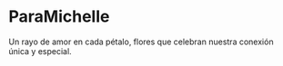 # ParaMichelle
Un rayo de amor en cada pétalo, flores que celebran nuestra conexión única y especial.
